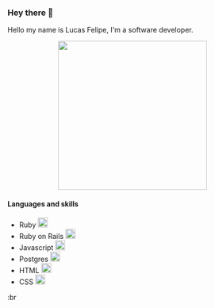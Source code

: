 ### Hey there 👋

Hello my name is Lucas Felipe, I'm a software developer.

<p align="center">
  <img width="300" src="https://media.giphy.com/media/citBl9yPwnUOs/giphy.gif"/>
</p>

#### Languages and skills
  * Ruby <img height="20" src="https://cdn.jsdelivr.net/gh/devicons/devicon/icons/ruby/ruby-plain.svg">
  * Ruby on Rails <img height="20" src="https://cdn.jsdelivr.net/gh/devicons/devicon/icons/rails/rails-plain-wordmark.svg">
  * Javascript <img height="20" src="https://cdn.jsdelivr.net/gh/devicons/devicon/icons/javascript/javascript-plain.svg">
  * Postgres <img height="20" src="https://cdn.jsdelivr.net/gh/devicons/devicon/icons/postgresql/postgresql-plain.svg">
  * HTML <img height="20" src="https://cdn.jsdelivr.net/gh/devicons/devicon/icons/html5/html5-plain.svg">
  * CSS <img height="20" src="https://cdn.jsdelivr.net/gh/devicons/devicon/icons/css3/css3-original.svg">

:br
